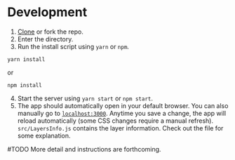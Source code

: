 # Development
1. [Clone](https://github.com/okstate-maps/sideby.git) or fork the repo.
2. Enter the directory.
3. Run the install script using `yarn` or `npm`.

```
yarn install
```

or

```
npm install
```

4. Start the server using `yarn start` or `npm start`.
5. The app should automatically open in your default browser. You can also manually go to [`localhost:3000`](localhost:3000). Anytime you save a change, the app will reload automatically (some CSS changes require a manual refresh). `src/LayersInfo.js` contains the layer information. Check out the file for some explanation.

#TODO
More detail and instructions are forthcoming. 
